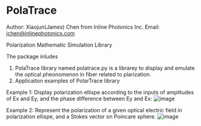 # PolaTrace
Author: Xiaojun(James) Chen from Inline Photonics Inc.  Email: jchen@inlinephotonics.com

Polarization Mathematic Simulation Library 

The package inludes
1) PolaTrace library named polatrace.py is a  librarey to display and emulate the optical pheonomenon in fiber related to plarization.  
2) Applicaiton examples of PolarTrace library

Example 1: Display polarization ellispe according to the inputs of  amplitudes of Ex and Ey,  and the phase difference between Ey and Ex: 
         ![image](https://user-images.githubusercontent.com/110875419/202661174-5ece0e1a-71b0-4345-b314-1d9f63548426.png)

Example 2: Represent the polarization of a given optical electric field in polarization ellispe, and a Stokes vector on Poincare sphere.
![image](https://user-images.githubusercontent.com/110875419/202660814-0861b550-6973-4e29-972a-c6690dd78fbe.png)


